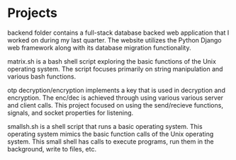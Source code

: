 # Projects 
backend folder contains a full-stack database backed web application that I worked on during my last quarter. The website utilizes the Python Django web framework along with its database migration functionality.

matrix.sh is a bash shell script exploring the basic functions of the Unix operating system. The script focuses primarily on 
string manipulation and various bash functions.

otp decryption/encryption implements a key that is used in decryption and encryption. The enc/dec is achieved through using various
various server and client calls. This project focused on using the send/recieve functions, signals, and socket properties for listening.

smallsh.sh is a shell script that runs a basic operating system. This operating system mimics the basic function calls of the Unix
operating system. This small shell has calls to execute programs, run them in the background, write to files, etc. 


